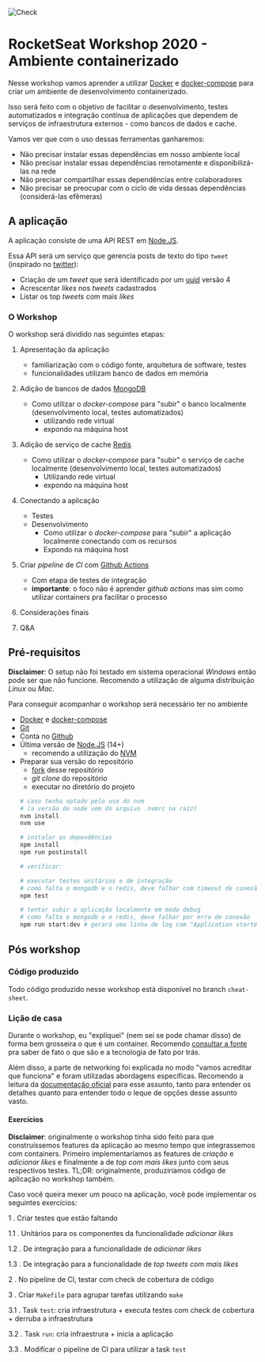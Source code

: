 ![Check](https://github.com/rodrigobotti/rs-ws-2020-env/workflows/Check/badge.svg)

# RocketSeat Workshop 2020 - Ambiente containerizado

Nesse workshop vamos aprender a utilizar [Docker](https://www.docker.com/) e [docker-compose](https://docs.docker.com/compose/)
para criar um ambiente de desenvolvimento containerizado.

Isso será feito com o objetivo de facilitar o desenvolvimento, testes automatizados e integração contínua de aplicações
que dependem de serviços de infraestrutura externos - como bancos de dados e cache.

Vamos ver que com o uso dessas ferramentas ganharemos:
- Não precisar instalar essas dependências em nosso ambiente local
- Não precisar instalar essas dependências remotamente e disponibilizá-las na rede
- Não precisar compartilhar essas dependências entre colaboradores
- Não precisar se preocupar com o ciclo de vida dessas dependências (considerá-las efêmeras)

## A aplicação

A aplicação consiste de uma API REST em [Node.JS](https://nodejs.org/en/).

Essa API será um serviço que gerencia posts de texto do tipo `tweet` (inspirado no [twitter](https://twitter.com/)):
- Criação de um _tweet_ que será identificado por um [uuid](https://en.wikipedia.org/wiki/Universally_unique_identifier) versão 4
- Acrescentar _likes_ nos _tweets_ cadastrados
- Listar os top _tweets_ com mais _likes_

### O Workshop

O workshop será dividido nas seguintes etapas:

1. Apresentação da aplicação
    - familiarização com o código fonte, arquitetura de software, testes
    - funcionalidades utilizam banco de dados em memória

2. Adição de bancos de dados [MongoDB](https://www.mongodb.com/)
    - Como utilizar o _docker-compose_ para "subir" o banco localmente (desenvolvimento local, testes automatizados)
        - utilizando rede virtual
        - expondo na máquina host

3. Adição de serviço de cache [Redis](https://redis.io/)
    - Como utilizar o _docker-compose_ para "subir" o serviço de cache localmente (desenvolvimento local, testes automatizados)
        - Utilizando rede virtual
        - expondo na máquina host

4. Conectando a aplicação
    - Testes
    - Desenvolvimento
        - Como utilizar o _docker-compose_ para "subir" a aplicação localmente conectando com os recursos
        - Expondo na máquina host

5. Criar _pipeline_ de _CI_ com [Github Actions](https://github.com/features/actions)
    - Com etapa de testes de integração
    - **importante**: o foco não é aprender _github actions_ mas sim como utilizar containers pra facilitar o processo

6. Considerações finais

7. Q&A

## Pré-requisitos

**Disclaimer**: O setup não foi testado em sistema operacional _Windows_ então pode ser que não funcione.
Recomendo a utilização de alguma distribuição _Linux_ ou _Mac_.

Para conseguir acompanhar o workshop será necessário ter no ambiente
- [Docker](https://www.docker.com/) e [docker-compose](https://docs.docker.com/compose/)
- [Git](https://git-scm.com/)
- Conta no [Github](https://github.com/)
- Última versão de [Node.JS](https://nodejs.org/en/) (14+)
  - recomendo a utilização do [NVM](https://github.com/nvm-sh/nvm)
- Preparar sua versão do repositório
  - [fork](https://github.com/rodrigobotti/rs-ws-2020-env/fork) desse repositório
  - _git clone_ do repositório
  - executar no diretório do projeto
  ```sh
  # caso tenha optado pelo uso do nvm
  # (a versão de node vem do arquivo .nvmrc na raíz)
  nvm install
  nvm use

  # instalar as dependências
  npm install
  npm run postinstall

  # verificar:
  
  # executar testes unitários e de integração
  # como falta o mongodb e o redis, deve falhar com timeout de conexão
  npm test

  # tentar subir a aplicação localmente em modo debug
  # como falta o mongodb e o redis, deve falhar por erro de conexão
  npm run start:dev # gerará uma linha de log com "Application started successfully in port 3000"
  ```

## Pós workshop

### Código produzido
Todo código produzido nesse workshop está disponível no branch `cheat-sheet`.

### Lição de casa

Durante o workshop, eu "expliquei" (nem sei se pode chamar disso) de forma bem grosseira o que é um container.
Recomendo [consultar a fonte](https://www.docker.com/resources/what-container) pra saber de fato o que são e a tecnologia de fato por trás.

Além disso, a parte de networking foi explicada no modo "vamos acreditar que funciona" e foram utilizadas abordagens específicas.
Recomendo a leitura da [documentação oficial](https://www.docker.com/resources/what-container) para esse assunto,
tanto para entender os detalhes quanto para entender todo o leque de opções desse assunto vasto.

#### Exercícios

**Disclaimer**: originalmente o workshop tinha sido feito para que construíssemos features da aplicação ao mesmo tempo que integrassemos com containers.
Primeiro implementaríamos as features de _criação_ e _adicionar likes_ e finalmente a de _top com mais likes_ junto com seus respectivos testes.
TL;DR: originalmente, produziríamos código de aplicação no workshop também.

Caso você queira mexer um pouco na aplicação, você pode implementar os seguintes exercícios:

1 . Criar testes que estão faltando 

1.1 . Unitários para os componentes da funcionalidade _adicionar likes_

1.2 . De integração para a funcionalidade de _adicionar likes_

1.3 . De integração para a funcionalidade de _top tweets com mais likes_

2 . No pipeline de CI, testar com check de cobertura de código

3 . Criar `Makefile` para agrupar tarefas utilizando `make`

3.1 . Task `test`: cria infraestrutura + executa testes com check de cobertura + derruba a infraestrutura

3.2 . Task `run`: cria infraestrura + inicia a aplicação

3.3 . Modificar o pipeline de CI para utilizar a task `test`
